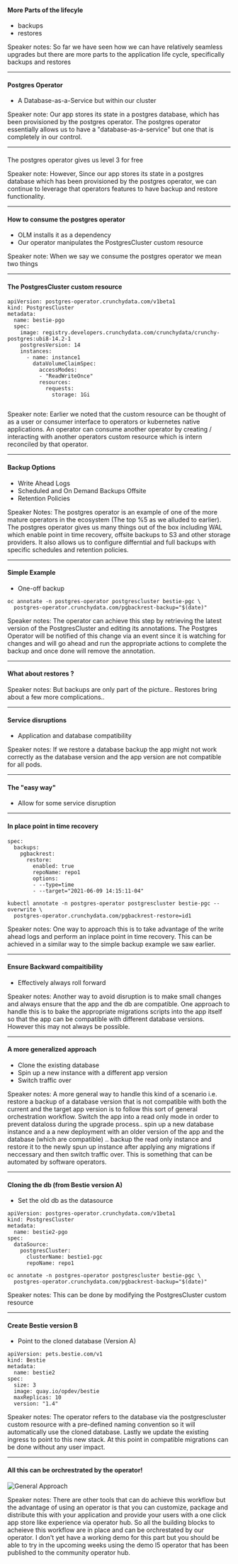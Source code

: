 #### More Parts of the lifecyle
- backups
- restores

<aside class="notes">
  Speaker notes:
  So far we have seen how we can have relatively seamless upgrades but there are more parts to the application life cycle, specifically backups and restores
</aside>

---
#### Postgres Operator
- A Database-as-a-Service but within our cluster

<aside class="notes">
  Speaker note:
  Our app stores its state in a postgres database, which has been provisioned by the postgres operator. The postgres operator essentially allows us to have a "database-as-a-service" but one that is completely in our control.
</aside>

---
#### 
The postgres operator gives us level 3 for free

<aside class="notes">
  Speaker note:
  However, Since our app stores its state in a postgres database which has been provisioned by the postgres operator, we can continue to leverage that operators features to have backup and restore functionality. 
</aside>

---
#### How to consume the postgres operator
- OLM installs it as a dependency
- Our operator manipulates the PostgresCluster custom resource

<aside class="notes">
  Speaker note:
  When we say we consume the postgres operator we mean two things
</aside>

---
#### The PostgresCluster custom resource
```
apiVersion: postgres-operator.crunchydata.com/v1beta1
kind: PostgresCluster
metadata:
  name: bestie-pgo
  spec:
    image: registry.developers.crunchydata.com/crunchydata/crunchy-postgres:ubi8-14.2-1
    postgresVersion: 14
    instances:
      - name: instance1
        dataVolumeClaimSpec:
          accessModes:
          - "ReadWriteOnce"
          resources:
            requests:
              storage: 1Gi
  
```
<aside class="notes">
  Speaker note:
  Earlier we noted that the custom resource can be thought of as a user or consumer interface to operators or kubernetes native applications. An operator can consume another operator by creating / interacting with another operators custom resource which is intern reconciled by that operator.
</aside>

---
#### Backup Options
- Write Ahead Logs
- Scheduled and On Demand Backups Offsite
- Retention Policies

<aside class="notes">
  Speaker Notes:
  The postgres operator is an example of one of the more mature operators in the ecosystem (The top %5 as we alluded to earlier). The postgres operator gives us many things out of the box including WAL which enable point in time recovery, offsite backups to S3 and other storage providers. It also allows us to configure differntial and full backups with specific schedules and retention policies.
</aside>

---
#### Simple Example
- One-off backup
```
oc annotate -n postgres-operator postgrescluster bestie-pgc \
  postgres-operator.crunchydata.com/pgbackrest-backup="$(date)"
```

<aside class="notes">
Speaker notes:
The operator can achieve this step by retrieving the latest version of the PostgresCluster and editing its annotations. The Postgres Operator will be notified of this change via an event since it is watching for changes and will go ahead and run the appropriate actions to complete the backup and once done will remove the annotation.
</aside>

---
#### What about restores ?

<aside class="notes">
  Speaker notes:
  But backups are only part of the picture.. Restores bring about a few more complications..
</aside>

---
#### Service disruptions
- Application and database compatibility

<aside class="notes">
  Speaker notes:
  If we restore a database backup the app might not work correctly as the database version and the app version are not compatible for all pods. 
</aside>

---
#### The "easy way"
- Allow for some service disruption

---
#### In place point in time recovery
```
spec:
  backups:
    pgbackrest:
      restore:
        enabled: true
        repoName: repo1
        options:
        - --type=time
        - --target="2021-06-09 14:15:11-04"
```

```
kubectl annotate -n postgres-operator postgrescluster bestie-pgc --overwrite \
  postgres-operator.crunchydata.com/pgbackrest-restore=id1
```
  
<aside class="notes">
  Speaker notes:
  One way to approach this is to take advantage of the write ahead logs and perform an inplace point in time recovery. This can be achieved in a similar way to the simple backup example we saw earlier.
</aside>

---
#### Ensure Backward compaitibility
- Effectively always roll forward

<aside class="notes">
  Speaker notes:
  Another way to avoid disruption is to make small changes and always ensure that the app and the db are compatible. One approach to handle this is to bake the appropriate migrations scripts into the app itself so that the app can be compatible with different database versions. However this may not always be possible.
</aside>

---

#### A more generalized approach
- Clone the existing database
- Spin up a new instance with a different app version
- Switch traffic over

<aside class="notes">
  Speaker notes:
  A more general way to handle this kind of a scenario i.e. restore a backup of a database version that is not compatible with both the current and the target app version is to follow this sort of general orchestration workflow. Switch the app into a read only mode in order to prevent dataloss during the upgrade process.. spin up a new database instance and a a new deployment with an older version of the app and the database (which are compatible) .. backup the read only instance and restore it to the newly spun up instance after applying any migrations if neccessary and then switch traffic over. This is something that can be automated by software operators.
</aside>

---
#### Cloning the db (from Bestie version A)
- Set the old db as the datasource

```
apiVersion: postgres-operator.crunchydata.com/v1beta1
kind: PostgresCluster
metadata:
  name: bestie2-pgo
spec:
  dataSource:
    postgresCluster:
      clusterName: bestie1-pgc
      repoName: repo1
```

```
oc annotate -n postgres-operator postgrescluster bestie-pgc \
  postgres-operator.crunchydata.com/pgbackrest-backup="$(date)"
```

<aside class="notes">
Speaker notes:
This can be done by modifying the PostgresCluster custom resource
</aside>

---
#### Create Bestie version B
- Point to the cloned database (Version A)
```
apiVersion: pets.bestie.com/v1
kind: Bestie
metadata:
  name: bestie2
spec:
  size: 3
  image: quay.io/opdev/bestie
  maxReplicas: 10
  version: "1.4"
```

<aside class="notes">
Speaker notes:
The operator refers to the database via the postgrescluster custom resource with a pre-defined naming convention so it will automatically use the cloned database. Lastly we update the existing ingress to point to this new stack. At this point in compatible migrations can be done without any user impact.
</aside>


---
#### All this can be orchrestrated by the operator!

![General Approach](images/general_approach.png)

<aside class="notes">
Speaker notes:
There are other tools that can do achieve this workflow but the advantage of using an operator is that you can customize, package and distribute this with your application and provide your users with a one click app store like experience via operator hub. So all the building blocks to acheieve this workflow are in place and can be orchrestated by our operator. I don't yet have a working demo for this part but you should be able to try in the upcoming weeks using the demo l5 operator that has been published to the community operator hub.
</aside>
